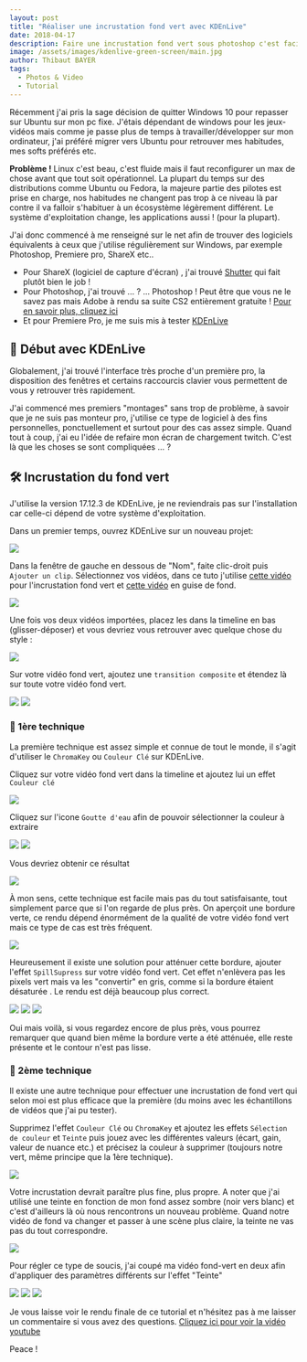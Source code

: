 ```yaml
---
layout: post
title: "Réaliser une incrustation fond vert avec KDEnLive"
date: 2018-04-17
description: Faire une incrustation fond vert sous photoshop c'est facile mais KDEnLive, comment ça se passe ? voyons-ça..
image: /assets/images/kdenlive-green-screen/main.jpg
author: Thibaut BAYER
tags: 
  - Photos & Video
  - Tutorial
---
```


Récemment j'ai pris la sage décision de quitter Windows 10 pour repasser sur Ubuntu sur mon pc fixe. J'étais dépendant de windows pour les jeux-vidéos mais comme je passe plus de temps à travailler/développer sur mon ordinateur, j'ai préféré migrer vers Ubuntu pour retrouver mes habitudes, mes softs préférés etc.

**Problème !** Linux c'est beau, c'est fluide mais il faut reconfigurer un max de chose avant que tout soit opérationnel. La plupart du temps sur des distributions comme Ubuntu ou Fedora, la majeure partie des pilotes est prise en charge, nos habitudes ne changent pas trop à ce niveau là par contre il va falloir s'habituer à un écosystème légèrement différent.
Le système d'exploitation change, les applications aussi ! (pour la plupart).

J'ai donc commencé à me renseigné sur le net afin de trouver des logiciels équivalents à ceux que j'utilise régulièrement sur Windows, par exemple Photoshop, Premiere pro, ShareX etc..

* Pour ShareX (logiciel de capture d'écran) , j'ai trouvé [Shutter](https://doc.ubuntu-fr.org/shutter) qui fait plutôt bien le job !
* Pour Photoshop, j'ai trouvé ... ? ... Photoshop ! Peut être que vous ne le savez pas mais Adobe à rendu sa suite CS2 entièrement gratuite ! [Pour en savoir plus, cliquez ici](https://helpx.adobe.com/fr/creative-suite/kb/cs2-product-downloads.html?promoid=19SCDRQK) 
* Et pour Premiere Pro, je me suis mis à tester [KDEnLive](https://kdenlive.org/fr/) 

## 🐥 Début avec KDEnLive
Globalement, j'ai trouvé l'interface très proche d'un première pro, la disposition des fenêtres et certains raccourcis clavier vous permettent de vous y retrouver très rapidement.

J'ai commencé mes premiers "montages" sans trop de problème, à savoir que je ne suis pas monteur pro, j'utilise ce type de logiciel à des fins personnelles, ponctuellement et surtout pour des cas assez simple. 
Quand tout à coup, j'ai eu l'idée de refaire mon écran de chargement twitch. C'est là que les choses se sont compliquées ... ?

## 🛠️ Incrustation du fond vert
J'utilise la version 17.12.3 de KDEnLive, je ne reviendrais pas sur l'installation car celle-ci dépend de votre système d'exploitation.

Dans un premier temps, ouvrez KDEnLive sur un nouveau projet:

![](/assets/images/kdenlive-green-screen/01.jpg)

Dans la fenêtre de gauche en dessous de "Nom", faite clic-droit puis `Ajouter un clip`. Sélectionnez vos vidéos,  dans ce tuto j'utilise [cette vidéo](https://youtu.be/Dq_3bzyccRs)  pour l'incrustation fond vert et [cette vidéo](https://www.youtube.com/watch?v=rbUqOPw7w0U) en guise de fond.

![](/assets/images/kdenlive-green-screen/02.jpg)

Une fois vos deux vidéos importées, placez les dans la timeline en bas (glisser-déposer) et vous devriez vous retrouver avec quelque chose du style :

![](/assets/images/kdenlive-green-screen/03.jpg)

Sur votre vidéo fond vert, ajoutez une `transition composite` et étendez là sur toute votre vidéo fond vert.

![](/assets/images/kdenlive-green-screen/04.jpg) ![](/assets/images/kdenlive-green-screen/05.jpg)

### 🐣 1ère technique
La première technique est assez simple et connue de tout le monde, il s'agit d'utiliser le `ChromaKey` ou `Couleur Clé` sur KDEnLive.

Cliquez sur votre vidéo fond vert dans la timeline et ajoutez lui un effet `Couleur clé`

![](/assets/images/kdenlive-green-screen/06.jpg)

Cliquez sur l'icone `Goutte d'eau` afin de pouvoir sélectionner la couleur à extraire

![](/assets/images/kdenlive-green-screen/07.jpg) ![](/assets/images/kdenlive-green-screen/08.jpg)

Vous devriez obtenir ce résultat

![](/assets/images/kdenlive-green-screen/09.jpg)

À mon sens, cette technique est facile mais pas du tout satisfaisante, tout simplement parce que si l'on regarde de plus près. On aperçoit une bordure verte, ce rendu dépend énormément de la qualité de votre vidéo fond vert mais ce type de cas est très fréquent.

![](/assets/images/kdenlive-green-screen/10.jpg)

Heureusement il existe une solution pour atténuer cette bordure, ajouter l'effet `SpillSupress` sur votre vidéo fond vert. Cet effet n'enlèvera pas les pixels vert mais va les "convertir" en gris, comme si la bordure étaient désaturée . Le rendu est déjà beaucoup plus correct.

![](/assets/images/kdenlive-green-screen/11.jpg) ![](/assets/images/kdenlive-green-screen/12.jpg) ![](/assets/images/kdenlive-green-screen/13.jpg)

Oui mais voilà, si vous regardez encore de plus près, vous pourrez remarquer que quand bien même la bordure verte a été atténuée, elle reste présente et le contour n'est pas lisse.

### 🐓 2ème technique
Il existe une autre technique pour effectuer une incrustation de fond vert qui selon moi est plus efficace que la première (du moins avec les échantillons de vidéos que j'ai pu tester).

Supprimez l'effet `Couleur Clé` ou `ChromaKey` et ajoutez les effets `Sélection de couleur` et `Teinte` puis jouez avec les différentes valeurs (écart, gain, valeur de nuance etc.) et précisez la couleur à supprimer (toujours notre vert, même principe que la 1ère technique).

![](/assets/images/kdenlive-green-screen/15.jpg)

Votre incrustation devrait paraître plus fine, plus propre. A noter que j'ai utilisé une teinte en fonction de mon fond assez sombre (noir vers blanc) et c'est d'ailleurs là où nous rencontrons un nouveau problème. Quand notre vidéo de fond va changer et passer à une scène plus claire, la teinte ne vas pas du tout correspondre.

![](/assets/images/kdenlive-green-screen/16.jpg)

Pour régler ce type de soucis, j'ai coupé ma vidéo fond-vert en deux afin d'appliquer des paramètres différents sur l'effet "Teinte"

![](/assets/images/kdenlive-green-screen/17.jpg) ![](/assets/images/kdenlive-green-screen/18.jpg) ![](/assets/images/kdenlive-green-screen/19.jpg)

Je vous laisse voir le rendu finale de ce tutorial et n'hésitez pas à me laisser un commentaire si vous avez des questions.
[Cliquez ici pour voir la vidéo youtube](https://youtu.be/JetxE3jZupA)

Peace !
